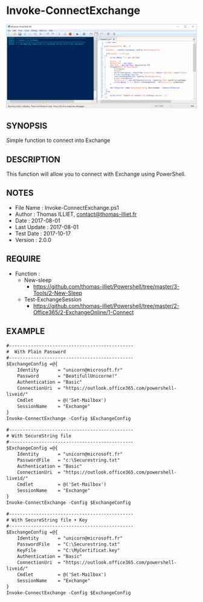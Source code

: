 # Invoke-ConnectExchange

![](Invoke-ConnectExchange.gif)

## SYNOPSIS  
Simple function to connect into Exchange

## DESCRIPTION
This function will allow you to connect with Exchange using PowerShell.

## NOTES  
  - File Name    : Invoke-ConnectExchange.ps1
  - Author       : Thomas ILLIET, contact@thomas-illiet.fr
  - Date	     : 2017-08-01
  - Last Update  : 2017-08-01
  - Test Date    : 2017-10-17
  - Version	     : 2.0.0

## REQUIRE
  - Function :
    - New-sleep
      - https://github.com/thomas-illiet/Powershell/tree/master/3-Tools/2-New-Sleep
    - Test-ExchangeSession
      - https://github.com/thomas-illiet/Powershell/tree/master/2-Office365/2-ExchangeOnline/1-Connect


## EXAMPLE
```
#----------------------------------------------
#  With Plain Password
#----------------------------------------------
$ExchangeConfig =@{
    Identity       = "unicorn@microsoft.fr"
    Password       = "BeatifullUnicorne!"
    Authentication = "Basic"
    ConnectionUri  = "https://outlook.office365.com/powershell-liveid/"
    Cmdlet         = @('Set-Mailbox')
    SessionName    = "Exchange"
}
Invoke-ConnectExchange -Config $ExchangeConfig
```

```
#----------------------------------------------
# With SecureString file
#----------------------------------------------
$ExchangeConfig =@{
    Identity       = "unicorn@microsoft.fr"
    PasswordFile   = "c:\Securestring.txt"
    Authentication = "Basic"
    ConnectionUri  = "https://outlook.office365.com/powershell-liveid/"
    Cmdlet         = @('Set-Mailbox')
    SessionName    = "Exchange"
}
Invoke-ConnectExchange -Config $ExchangeConfig
```

```
#----------------------------------------------
# With SecureString file + Key
#----------------------------------------------
$ExchangeConfig =@{
    Identity       = "unicorn@microsoft.fr"
    PasswordFile   = "C:\Securestring.txt"
    KeyFile        = "C:\MyCertificat.key"
    Authentication = "Basic"
    ConnectionUri  = "https://outlook.office365.com/powershell-liveid/"
    Cmdlet         = @('Set-Mailbox')
    SessionName    = "Exchange"
}
Invoke-ConnectExchange -Config $ExchangeConfig
```